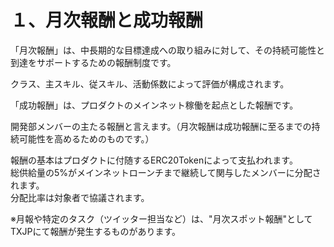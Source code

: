 # １、月次報酬と成功報酬

「月次報酬」は、中長期的な目標達成への取り組みに対して、その持続可能性と到達をサポートするための報酬制度です。

クラス、主スキル、従スキル、活動係数によって評価が構成されます。





「成功報酬」は、プロダクトのメインネット稼働を起点とした報酬です。

開発部メンバーの主たる報酬と言えます。（月次報酬は成功報酬に至るまでの持続可能性を高めるためのものです。）

報酬の基本はプロダクトに付随するERC20Tokenによって支払われます。\
総供給量の5%がメインネットローンチまで継続して関与したメンバーに分配されます。\
分配比率は対象者で協議されます。







※月報や特定のタスク（ツイッター担当など）は、"月次スポット報酬"としてTXJPにて報酬が発生するものがあります。
